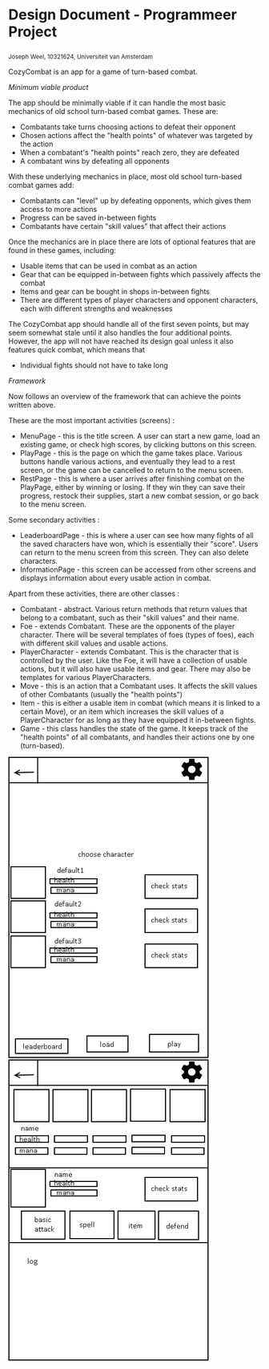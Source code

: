 # Design Document - Programmeer Project

<sub>Joseph Weel, 10321624, Universiteit van Amsterdam</sub>

CozyCombat is an app for a game of turn-based combat.

*Minimum viable product*

The app should be minimally viable if it can handle the most basic mechanics of old
school turn-based combat games. These are:
* Combatants take turns choosing actions to defeat their opponent
* Chosen actions affect the "health points" of whatever was targeted by the action
* When a combatant's "health points" reach zero, they are defeated
* A combatant wins by defeating all opponents

With these underlying mechanics in place, most old school turn-based combat games add:
* Combatants can "level" up by defeating opponents, which gives them access to more actions
* Progress can be saved in-between fights
* Combatants have certain "skill values" that affect their actions

Once the mechanics are in place there are lots of optional features that are found in
these games, including:
* Usable items that can be used in combat as an action
* Gear that can be equipped in-between fights which passively affects the combat
* Items and gear can be bought in shops in-between fights
* There are different types of player characters and opponent characters, each with different strengths and weaknesses

The CozyCombat app should handle all of the first seven points, but may seem somewhat stale
until it also handles the four additional points. However, the app will not have reached
its design goal unless it also features quick combat, which means that
* Individual fights should not have to take long


*Framework*

Now follows an overview of the framework that can achieve the points written above.

These are the most important activities (screens) :

* MenuPage - this is the title screen. A user can start a new game, load an existing game, or check high scores, by clicking buttons on this screen.
* PlayPage - this is the page on which the game takes place. Various buttons handle various actions, and eventually they lead to a rest screen, or the game can be cancelled to return to the menu screen.
* RestPage - this is where a user arrives after finishing combat on the PlayPage, either by winning or losing. If they win they can save their progress, restock their supplies, start a new combat session, or go back to the menu screen.

Some secondary activities :

* LeaderboardPage - this is where a user can see how many fights of all the saved characters have won, which is essentially their "score". Users can return to the menu screen from this screen. They can also delete characters.
* InformationPage - this screen can be accessed from other screens and displays information about every usable action in combat.

Apart from these activities, there are other classes :

* Combatant - abstract. Various return methods that return values that belong to a combatant, such as their "skill values" and their name.
* Foe - extends Combatant. These are the opponents of the player character. There will be several templates of foes (types of foes), each with different skill values and usable actions.
* PlayerCharacter - extends Combatant. This is the character that is controlled by the user. Like the Foe, it will have a collection of usable actions, but it will also have usable items and gear. There may also be templates for various PlayerCharacters.
* Move - this is an action that a Combatant uses. It affects the skill values of other Combatants (usually the "health points")
* Item - this is either a usable item in combat (which means it is linked to a certain Move), or an item which increases the skill values of a PlayerCharacter for as long as they have equipped it in-between fights.
* Game - this class handles the state of the game. It keeps track of the "health points" of all combatants, and handles their actions one by one (turn-based).


![](doc/menu.png) ![](doc/play.png)